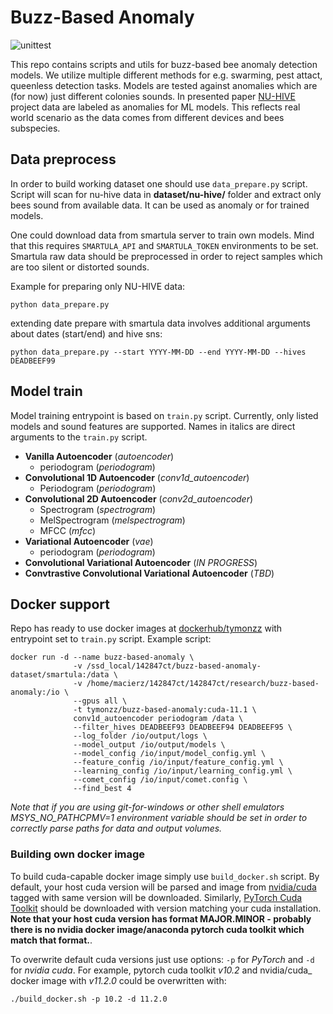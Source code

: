 # Buzz-Based Anomaly

![unittest](https://github.com/tymons/buzz-based-anomaly/actions/workflows/code-check-anaconda.yml/badge.svg)

This repo contains scripts and utils for buzz-based bee anomaly detection models. We utilize multiple different methods for e.g. swarming, pest attact, queenless detection tasks.
Models are tested against anomalies which are (for now) just different colonies sounds. In presented paper [NU-HIVE](https://zenodo.org/record/1321278) project data are labeled as anomalies for ML models. This reflects real world scenario
as the data comes from different devices and bees subspecies. 

## Data preprocess

In order to build working dataset one should use ```data_prepare.py``` script. Script will scan for nu-hive data in **dataset/nu-hive/** folder and extract only bees sound from available data.
It can be used as anomaly or for trained models.

One could download data from smartula server to train own models. Mind that this requires `SMARTULA_API` and `SMARTULA_TOKEN` environments to be set.
Smartula raw data should be preprocessed in order to reject samples which are too silent or distorted sounds.

Example for preparing only NU-HIVE data:
```shell
python data_prepare.py
```
extending date prepare with smartula data involves additional arguments about dates (start/end) and hive sns:
```shell
python data_prepare.py --start YYYY-MM-DD --end YYYY-MM-DD --hives DEADBEEF99
```
## Model train
Model training entrypoint is based on `train.py` script. Currently, only listed models and sound features are supported.
Names in italics are direct arguments to the `train.py` script.

- **Vanilla Autoencoder** (_autoencoder_)
  - periodogram (_periodogram_)
- **Convolutional 1D Autoencoder** (_conv1d_autoencoder_)
  - Periodogram (_periodogram_)
- **Convolutional 2D Autoencoder** (_conv2d_autoencoder_)
  - Spectrogram (_spectrogram_)
  - MelSpectrogram (_melspectrogram_)
  - MFCC (_mfcc_)
- **Variational Autoencoder** (_vae_)
  - periodogram (_periodogram_)
- **Convolutional Variational Autoencoder** (_IN PROGRESS_)
- **Convtrastive Convolutional Variational Autoencoder** (_TBD_)
  
## Docker support 

Repo has ready to use docker images at [dockerhub/tymonzz](https://hub.docker.com/repository/docker/tymonzz/buzz-based-anomaly)
with entrypoint set to `train.py` script. Example script: 

```shell
docker run -d --name buzz-based-anomaly \
              -v /ssd_local/142847ct/buzz-based-anomaly-dataset/smartula:/data \
              -v /home/macierz/142847ct/142847ct/research/buzz-based-anomaly:/io \
              --gpus all \
              -t tymonzz/buzz-based-anomaly:cuda-11.1 \
              conv1d_autoencoder periodogram /data \
              --filter_hives DEADBEEF93 DEADBEEF94 DEADBEEF95 \
              --log_folder /io/output/logs \
              --model_output /io/output/models \
              --model_config /io/input/model_config.yml \
              --feature_config /io/input/feature_config.yml \
              --learning_config /io/input/learning_config.yml \
              --comet_config /io/input/comet.config \
              --find_best 4
```

_Note that if you are using git-for-windows or other shell emulators MSYS_NO_PATHCPMV=1 environment variable should be set 
in order to correctly parse paths for data and output volumes._
### Building own docker image

To build cuda-capable docker image simply use `build_docker.sh` script. By default, your 
host cuda version will be parsed and image from [nvidia/cuda](https://hub.docker.com/r/nvidia/cuda) tagged with same version
will be downloaded. Similarly, [PyTorch Cuda Toolkit](https://pytorch.org/) should be downloaded with
version matching your cuda installation. **Note that your host cuda version has format MAJOR.MINOR - probably there is no nvidia docker image/anaconda pytorch cuda toolkit which match that format.**. 

To overwrite default cuda versions just use options: `-p` for _PyTorch_ and `-d` for _nvidia cuda_.
For example, pytorch cuda toolkit _v10.2_ and nvidia/cuda_ docker image with _v11.2.0_ could be overwritten with:

```shell
./build_docker.sh -p 10.2 -d 11.2.0
```

